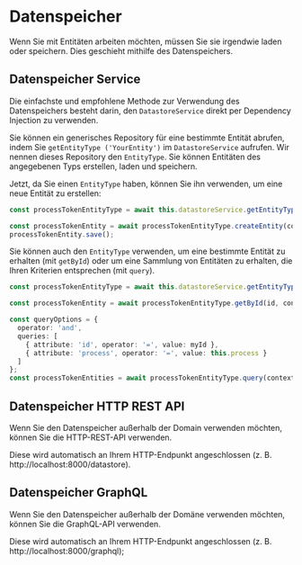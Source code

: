 # Datenspeicher

Wenn Sie mit Entitäten arbeiten möchten, müssen Sie sie irgendwie laden oder speichern. Dies geschieht mithilfe des Datenspeichers.

## Datenspeicher Service

Die einfachste und empfohlene Methode zur Verwendung des Datenspeichers besteht darin, den `DatastoreService` direkt per Dependency Injection zu verwenden.

Sie können ein generisches Repository für eine bestimmte Entität abrufen, indem Sie `getEntityType ('YourEntity')` im `DatastoreService` aufrufen.
Wir nennen dieses Repository den `EntityType`. Sie können Entitäten des angegebenen Typs erstellen, laden und speichern.

Jetzt, da Sie einen `EntityType` haben, können Sie ihn verwenden, um eine neue Entität zu erstellen:

```typescript
const processTokenEntityType = await this.datastoreService.getEntityType('ProcessToken');

const processTokenEntity = await processTokenEntityType.createEntity(context);
processTokenEntity.save();
```

Sie können auch den `EntityType` verwenden, um eine bestimmte Entität zu erhalten (mit `getById`) oder um eine Sammlung von Entitäten zu erhalten, die Ihren Kriterien entsprechen (mit `query`).

```typescript
const processTokenEntityType = await this.datastoreService.getEntityType('ProcessToken');

const processTokenEntity = await processTokenEntityType.getById(id, context);

const queryOptions = {
  operator: 'and',
  queries: [
    { attribute: 'id', operator: '=', value: myId },
    { attribute: 'process', operator: '=', value: this.process }
  ]
};
const processTokenEntities = await processTokenEntityType.query(context, queryOptions);
```

## Datenspeicher HTTP REST API

Wenn Sie den Datenspeicher außerhalb der Domain verwenden möchten, können Sie die HTTP-REST-API verwenden.

Diese wird automatisch an Ihrem HTTP-Endpunkt angeschlossen (z. B. http://localhost:8000/datastore).

## Datenspeicher GraphQL

Wenn Sie den Datenspeicher außerhalb der Domäne verwenden möchten, können Sie die GraphQL-API verwenden.

Diese wird automatisch an Ihrem HTTP-Endpunkt angeschlossen (z. B. http://localhost:8000/graphql);
